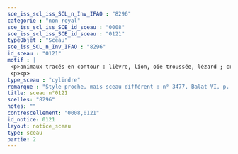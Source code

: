 ```yaml
---
sce_iss_scl_iss_SCL_n_Inv_IFAO : "8296"
categorie : "non royal"
sce_iss_scl_iss_SCE_id_sceau : "0008"
sce_iss_scl_iss_SCE_id_sceau : "0121"
typeObjet : "Sceau"
sce_iss_SCL_n_Inv_IFAO : "8296"
id_sceau : "0121"
motif : |
 <p>animaux tracés en contour : lièvre, lion, oie troussée, lézard ; croix, signe nfr.</p>
 <p><p>
type_sceau : "cylindre"
remarque : "Style proche, mais sceau différent : n° 3477, Balat VI, p. 418 ; cp. sceau 0154."
title: sceau n°0121
scelles: "8296"
notes: ""
contrescellement: "0008,0121"
id_notice: 0121
layout: notice_sceau
type: sceau
partie: 2
---
```

